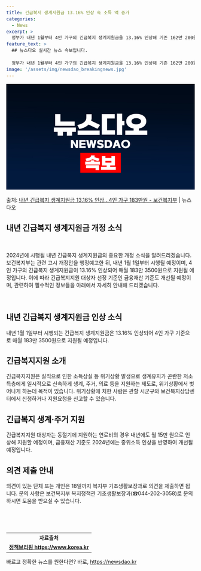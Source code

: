 ```yaml
---
title: 긴급복지 생계지원금 13.16% 인상 속 소득 액 증가
categories:
  - News
excerpt: >
  정부가 내년 1월부터 4인 가구의 긴급복지 생계지원금을 13.16% 인상해 기존 162만 200원에서 183…
feature_text: >
  ## 뉴스다오 실시간 뉴스 속보입니다.

  정부가 내년 1월부터 4인 가구의 긴급복지 생계지원금을 13.16% 인상해 기존 162만 200원에서 183…
image: '/assets/img/newsdao_breakingnews.jpg'
---
```


![뉴스다오 속보](/assets/img/newsdao_breakingnews.jpg)

<p>출처: <a href="https://newsdao.kr/2739" rel="dofollow">내년 긴급복지 생계지원금 13.16% 인상…4인 가구 183만원 - 보건복지부</a> | 뉴스다오</p>

<h2>내년 긴급복지 생계지원금 개정 소식</h2>
<p data-ke-size="size16">&nbsp;</p>
2024년에 시행될 내년 긴급복지 생계지원금의 중요한 개정 소식을 알려드리겠습니다. 보건복지부는 관련 고시 개정안을 행정예고한 뒤, 내년 1월 1일부터 시행될 예정이며, 4인 가구의 긴급복지 생계지원금이 13.16% 인상되어 매월 183만 3500원으로 지원될 예정입니다. 이에 따라 긴급복지지원 대상자 선정 기준인 금융재산 기준도 개선될 예정이며, 관련하여 필수적인 정보들을 아래에서 자세히 안내해 드리겠습니다. 
<p data-ke-size="size16">&nbsp;</p>

<h2 data-ke-size="size26">내년 긴급복지 생계지원금 인상 소식</h2>
<p data-ke-size="size16">내년 1월 1일부터 시행되는 긴급복지 생계지원금은 13.16% 인상되어 4인 가구 기준으로 매월 183만 3500원으로 지원될 예정입니다.</p>

<h2 data-ke-size="size26">긴급복지지원 소개</h2>
<p data-ke-size="size16">긴급복지지원은 실직으로 인한 소득상실 등 위기상황 발생으로 생계유지가 곤란한 저소득층에게 일시적으로 신속하게 생계, 주거, 의료 등을 지원하는 제도로, 위기상황에서 벗어나게 하는데 목적이 있습니다. 위기상황에 처한 사람은 관할 시군구와 보건복지상담센터에서 신청하거나 지원요청을 신고할 수 있습니다.</p>

<h2 data-ke-size="size26">긴급복지 생계·주거 지원</h2>
<p data-ke-size="size16">긴급복지지원 대상자는 동절기에 지원하는 연료비의 경우 내년에도 월 15만 원으로 인상해 지원할 예정이며, 금융재산 기준도 2024년에는 중위소득 인상을 반영하여 개선될 예정입니다.</p>

<h2 data-ke-size="size26">의견 제출 안내</h2>
<p data-ke-size="size16">의견이 있는 단체 또는 개인은 18일까지 복지부 기초생활보장과로 의견을 제출하면 됩니다. 문의 사항은 보건복지부 복지정책관 기초생활보장과(☎044-202-3058)로 문의하시면 도움을 받으실 수 있습니다.</p>
<p data-ke-size="size16">&nbsp;</p>
<p data-ke-size="size16">&nbsp;</p>
<table>
  <tbody>
    <tr>
      <td style="text-align: center; height: 17px;"><b>자료출처</b></td>
    </tr>
    <tr>
      <td style="text-align: center; height: 17px;"><b><a href="https://www.korea.kr">정책브리핑 https://www.korea.kr</a></b></td>
    </tr>
  </tbody>
</table> 

빠르고 정확한 뉴스를 원한다면? 바로, <a href="https://newsdao.kr" rel="dofollow">https://newsdao.kr</a>


    

